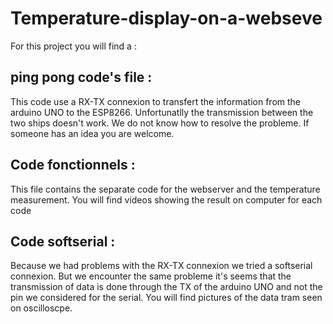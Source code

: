 # Temperature-display-on-a-webseve
For this project you will find a :
## ping pong code's file : 
This code use a RX-TX connexion to transfert the information from the arduino UNO to the ESP8266. Unfortunatlly the transmission between the two ships doesn't work. We do not know how to resolve the probleme. If someone has an idea you are welcome.
## Code fonctionnels :
This file contains the separate code for the webserver and the temperature measurement. You will find videos  showing the result on computer for each code 
## Code softserial :
Because we had problems with the RX-TX connexion we tried a softserial connexion. But we encounter the same probleme it's seems that the transmission of data is done through the TX of the arduino UNO and not the pin we considered for the serial. You will find pictures of the data tram seen on oscilloscpe.
